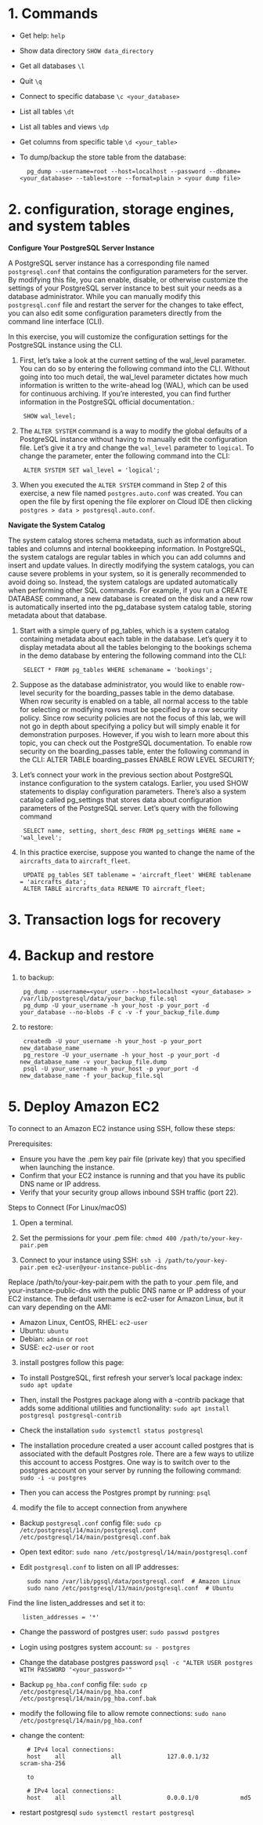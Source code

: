 # 1. Commands

- Get help:  `help`

- Show data directory `SHOW data_directory`

- Get all databases `\l`

- Quit `\q`

- Connect to specific database `\c <your_database>`

- List all tables `\dt`

- List all tables and views `\dp`

- Get columns from specific table `\d <your_table>`

- To dump/backup the store table from the database:

        pg_dump --username=root --host=localhost --password --dbname=<your_database> --table=store --format=plain > <your dump file>

# 2. configuration, storage engines, and system tables

**Configure Your PostgreSQL Server Instance**

A PostgreSQL server instance has a corresponding file named `postgresql.conf` that contains the configuration parameters for the server. By modifying this file, you can enable, disable, or otherwise customize the settings of your PostgreSQL server instance to best suit your needs as a database administrator. While you can manually modify this `postgresql.conf` file and restart the server for the changes to take effect, you can also edit some configuration parameters directly from the command line interface (CLI).

In this exercise, you will customize the configuration settings for the PostgreSQL instance using the CLI.

1. First, let’s take a look at the current setting of the wal_level parameter. You can do so by entering the following command into the CLI. Without going into too much detail, the wal_level parameter dictates how much information is written to the write-ahead log (WAL), which can be used for continuous archiving. If you’re interested, you can find further information in the PostgreSQL official documentation.:

        SHOW wal_level;

2. The `ALTER SYSTEM` command is a way to modify the global defaults of a PostgreSQL instance without having to manually edit the configuration file. Let’s give it a try and change the `wal_level` parameter to `logical`. To change the parameter, enter the following command into the CLI:

        ALTER SYSTEM SET wal_level = 'logical';

3. When you executed the `ALTER SYSTEM` command in Step 2 of this exercise, a new file named `postgres.auto.conf` was created. You can open the file by first opening the file explorer on Cloud IDE then clicking `postgres > data > postgresql.auto.conf`.

**Navigate the System Catalog**

The system catalog stores schema metadata, such as information about tables and columns and internal bookkeeping information. In PostgreSQL, the system catalogs are regular tables in which you can add columns and insert and update values. In directly modifying the system catalogs, you can cause severe problems in your system, so it is generally recommended to avoid doing so. Instead, the system catalogs are updated automatically when performing other SQL commands. For example, if you run a CREATE DATABASE command, a new database is created on the disk and a new row is automatically inserted into the pg_database system catalog table, storing metadata about that database.

1. Start with a simple query of pg_tables, which is a system catalog containing metadata about each table in the database. Let’s query it to display metadata about all the tables belonging to the bookings schema in the demo database by entering the following command into the CLI:

        SELECT * FROM pg_tables WHERE schemaname = 'bookings';

2. Suppose as the database administrator, you would like to enable row-level security for the boarding_passes table in the demo database. When row security is enabled on a table, all normal access to the table for selecting or modifying rows must be specified by a row security policy. Since row security policies are not the focus of this lab, we will not go in depth about specifying a policy but will simply enable it for demonstration purposes. However, if you wish to learn more about this topic, you can check out the PostgreSQL documentation. To enable row security on the boarding_passes table, enter the following command in the CLI:
        ALTER TABLE boarding_passes ENABLE ROW LEVEL SECURITY;

3. Let’s connect your work in the previous section about PostgreSQL instance configuration to the system catalogs. Earlier, you used SHOW statements to display configuration parameters. There’s also a system catalog called pg_settings that stores data about configuration parameters of the PostgreSQL server. Let’s query with the following command

        SELECT name, setting, short_desc FROM pg_settings WHERE name = 'wal_level';

4. In this practice exercise, suppose you wanted to change the name of the `aircrafts_data` to `aircraft_fleet`.

        UPDATE pg_tables SET tablename = 'aircraft_fleet' WHERE tablename = 'aircrafts_data';
        ALTER TABLE aircrafts_data RENAME TO aircraft_fleet;


# 3. Transaction logs for recovery

# 4. Backup and restore

1. to backup: 

        pg_dump --username=<your_user> --host=localhost <your_database> > /var/lib/postgresql/data/your_backup_file.sql
        pg_dump -U your_username -h your_host -p your_port -d your_database --no-blobs -F c -v -f your_backup_file.dump

2. to restore:

        createdb -U your_username -h your_host -p your_port new_database_name
        pg_restore -U your_username -h your_host -p your_port -d new_database_name -v your_backup_file.dump
        psql -U your_username -h your_host -p your_port -d new_database_name -f your_backup_file.sql

# 5. Deploy Amazon EC2

To connect to an Amazon EC2 instance using SSH, follow these steps:

Prerequisites:
- Ensure you have the .pem key pair file (private key) that you specified when launching the instance.
- Confirm that your EC2 instance is running and that you have its public DNS name or IP address.
- Verify that your security group allows inbound SSH traffic (port 22).

Steps to Connect (For Linux/macOS)

1. Open a terminal.

2. Set the permissions for your .pem file: `chmod 400 /path/to/your-key-pair.pem`

3. Connect to your instance using SSH: `ssh -i /path/to/your-key-pair.pem ec2-user@your-instance-public-dns`

Replace /path/to/your-key-pair.pem with the path to your .pem file, and your-instance-public-dns with the public DNS name or IP address of your EC2 instance. The default username is ec2-user for Amazon Linux, but it can vary depending on the AMI:
- Amazon Linux, CentOS, RHEL: `ec2-user`
- Ubuntu: `ubuntu`
- Debian: `admin` or `root`
- SUSE: `ec2-user` or `root`

3. install postgres follow this page:

- To install PostgreSQL, first refresh your server’s local package index: `sudo apt update`

- Then, install the Postgres package along with a -contrib package that adds some additional utilities and functionality: `sudo apt install postgresql postgresql-contrib`

- Check the installation `sudo systemctl status postgresql`

- The installation procedure created a user account called postgres that is associated with the default Postgres role. There are a few ways to utilize this account to access Postgres. One way is to switch over to the postgres account on your server by running the following command: `sudo -i -u postgres`

- Then you can access the Postgres prompt by running: `psql`

4. modify the file to accept connection from anywhere

- Backup `postgresql.conf` config file: `sudo cp /etc/postgresql/14/main/postgresql.conf /etc/postgresql/14/main/postgresql.conf.bak`

- Open text editor: `sudo nano /etc/postgresql/14/main/postgresql.conf`

- Edit `postgresql.conf` to listen on all IP addresses:

        sudo nano /var/lib/pgsql/data/postgresql.conf  # Amazon Linux
        sudo nano /etc/postgresql/13/main/postgresql.conf  # Ubuntu

Find the line listen_addresses and set it to:

        listen_addresses = '*'


- Change the password of postgres user: `sudo passwd postgres`

- Login using postgres system account: `su - postgres`

- Change the database postgres password `psql -c "ALTER USER postgres WITH PASSWORD '<your_password>'"`

- Backup `pg_hba.conf` config file: `sudo cp /etc/postgresql/14/main/pg_hba.conf /etc/postgresql/14/main/pg_hba.conf.bak`

- modify the following file to allow remote connections: `sudo nano /etc/postgresql/14/main/pg_hba.conf`

- change the content: 

        # IPv4 local connections:
        host    all             all             127.0.0.1/32            scram-sha-256

        to

        # IPv4 local connections:
        host    all             all             0.0.0.1/0            md5

- restart postgresql `sudo systemctl restart postgresql`